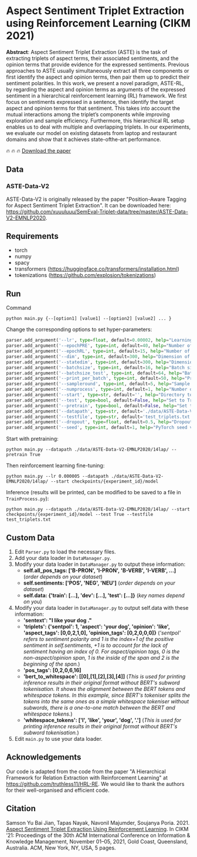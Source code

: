 # Aspect Sentiment Triplet Extraction using Reinforcement Learning (CIKM 2021)

**Abstract**: Aspect Sentiment Triplet Extraction (ASTE) is the task of extracting
triplets of aspect terms, their associated sentiments, and the opinion
terms that provide evidence for the expressed sentiments. Previous
approaches to ASTE usually simultaneously extract all three components or first identify the aspect and opinion terms, then pair them
up to predict their sentiment polarities. In this work, we present
a novel paradigm, ASTE-RL, by regarding the aspect and opinion
terms as arguments of the expressed sentiment in a hierarchical
reinforcement learning (RL) framework. We first focus on sentiments expressed in a sentence, then identify the target aspect and
opinion terms for that sentiment. This takes into account the mutual interactions among the triplet’s components while improving
exploration and sample efficiency. Furthermore, this hierarchical RL
setup enables us to deal with multiple and overlapping triplets. In
our experiments, we evaluate our model on existing datasets from
laptop and restaurant domains and show that it achieves state-ofthe-art performance.

🔥 :fire: 🔥 [Download the paper](https://declare-lab.net/assets/pdfs/ASTE_RL_CIKM_2021_FINAL.pdf)

## Data
### ASTE-Data-V2
ASTE-Data-V2 is originally released by the paper "Position-Aware Tagging for Aspect Sentiment Triplet Extraction". It can be downloaded here: https://github.com/xuuuluuu/SemEval-Triplet-data/tree/master/ASTE-Data-V2-EMNLP2020.


## Requirements
- torch
- numpy
- spacy
- transformers (https://huggingface.co/transformers/installation.html)
- tokenizations (https://github.com/explosion/tokenizations)


## Run
Command

```
python main.py {--[option1] [value1] --[option2] [value2] ... }
```

Change the corresponding options to set hyper-parameters:

```python
parser.add_argument('--lr', type=float, default=0.00002, help="Learning rate")
parser.add_argument('--epochPRE', type=int, default=40, help="Number of epoch on pretraining")
parser.add_argument('--epochRL', type=int, default=15, help="Number of epoch on training with RL")
parser.add_argument('--dim', type=int, default=300, help="Dimension of hidden layer")
parser.add_argument('--statedim', type=int, default=300, help="Dimension of state")
parser.add_argument('--batchsize', type=int, default=16, help="Batch size on training")
parser.add_argument('--batchsize_test', type=int, default=64, help="Batch size on testing")
parser.add_argument('--print_per_batch', type=int, default=50, help="Print results every XXX batches")
parser.add_argument('--sampleround', type=int, default=5, help="Sample round in RL")
parser.add_argument('--numprocess', type=int, default=1, help="Number of process")
parser.add_argument('--start', type=str, default='', help="Directory to load model")
parser.add_argument('--test', type=bool, default=False, help="Set to True to inference")
parser.add_argument('--pretrain', type=bool, default=False, help="Set to True to pretrain")
parser.add_argument('--datapath', type=str, default='./data/ASTE-Data-V2-EMNLP2020/14lap/', help="Data directory")
parser.add_argument('--testfile', type=str, default='test_triplets.txt', help="Filename of test file")
parser.add_argument('--dropout', type=float, default=0.5, help="Dropout")
parser.add_argument('--seed', type=int, default=1, help="PyTorch seed value")
```

Start with pretraining:
```
python main.py --datapath ./data/ASTE-Data-V2-EMNLP2020/14lap/ --pretrain True
```

Then reinforcement learning fine-tuning:
```
python main.py --lr 0.000005 --datapath ./data/ASTE-Data-V2-EMNLP2020/14lap/ --start checkpoints/{experiment_id}/model
```

Inference (results will be printed, can be modified to be saved to a file in `TrainProcess.py`):
```
python main.py --datapath ./data/ASTE-Data-V2-EMNLP2020/14lap/ --start checkpoints/{experiment_id}/model --test True --testfile test_triplets.txt
```


## Custom Data
1. Edit `Parser.py` to load the necessary files.
2. Add your data loader in `DataManager.py`.
3. Modify your data loader in `DataManager.py` to output these information:
    - **self.all_pos_tags: ['B-PRON', 'I-PRON', 'B-VERB', 'I-VERB', ...]** (_order depends on your dataset_)
    - **self.sentiments: ['POS', 'NEG', 'NEU']** (_order depends on your dataset_)
    - **self.data: {'train': [...], 'dev': [...], 'test': [...]}** (_key names depend on you_)
4. Modify your data loader in `DataManager.py` to output self.data with these information:
    - **'sentext': "I like your dog ."**
    - **'triplets': {'sentpol': 1, 'aspect': 'your dog', 'opinion': 'like', 'aspect_tags': [0,0,2,1,0], 'opinion_tags': [0,2,0,0,0]}** (_'sentpol' refers to sentiment polarity and 1 is the index+1 of the positive sentiment in self.sentiments, +1 is to account for the lack of sentiment having an index of 0. For aspect/opinion tags, 0 is the non-aspect/opinion span, 1 is the inside of the span and 2 is the beginning of the span._)
    - **'pos_tags': [0,2,0,6,16]**
    - **'bert_to_whitespace': [[0],[1],[2],[3],[4]]** (_This is used for printing inference results in their original format without BERT's subword tokenisation. It shows the alignment between the BERT tokens and whitespace tokens. In this example, since BERT's tokeniser splits the tokens into the same ones as a simple whitespace tokeniser without subwords, there is a one-to-one match between the BERT and whitespace tokens._)
    - **'whitespace_tokens': ['I', 'like', 'your', 'dog', '.']** (_This is used for printing inference results in their original format without BERT's subword tokenisation._)
5. Edit `main.py` to use your data loader.


## Acknowledgements
Our code is adapted from the code from the paper "A Hierarchical Framework for Relation Extraction with Reinforcement Learning" at https://github.com/truthless11/HRL-RE. We would like to thank the authors for their well-organised and efficient code.

## Citation
Samson Yu Bai Jian, Tapas Nayak, Navonil Majumder, Soujanya Poria. 2021. [Aspect Sentiment Triplet Extraction Using Reinforcement Learning](https://github.com/declare-lab/ASTE-RL). In CIKM ’21: Proceedings of the 30th ACM International Conference on Information & Knowledge Management, November 01–05, 2021, Gold Coast, Queensland, Australia. ACM, New York, NY, USA, 5 pages.

